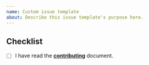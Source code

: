 ```yaml
---
name: Custom issue template
about: Describe this issue template's purpose here.
---
```


## Checklist

- [ ] I have read the [**contributing**](https://github.com/ifiokjr/gatsby-plugin-next-seo/blob/master/CONTRIBUTING.md) document.
